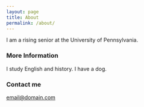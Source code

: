 ```yaml
---
layout: page
title: About
permalink: /about/
---
```


I am a rising senior at the University of Pennsylvania. 

### More Information

I study English and history. I have a dog.

### Contact me

[email@domain.com](mailto:email@domain.com)
